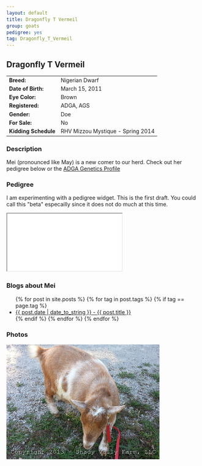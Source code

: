 ```yaml
---
layout: default
title: Dragonfly T Vermeil
group: goats
pedigree: yes
tag: Dragonfly_T_Vermeil
---
```


## Dragonfly T Vermeil
| | |
|:---|:---
|**Breed:**|Nigerian Dwarf
|**Date of Birth:**|March 15, 2011
|**Eye Color:**|Brown
|**Registered:**|ADGA, AGS
|**Gender:**|Doe
|**For Sale:**|No
|**Kidding Schedule**|RHV Mizzou Mystique - Spring 2014

### Description

Mei (pronounced like May) is a new comer to our herd. 
Check out her pedigree below or the [ADGA Genetics Profile](http://www.adgagenetics.org/GoatDetail.aspx?RegNumber=D001547724)

### Pedigree

I am experimenting with a pedigree widget. This is the first draft. You could call this "beta" 
especailly since it does not do much at this time.

<iframe src="/goats/pedigrees/Dragonfly_T_Vermeil.html" marginwidth="0" marginheight="0" scrolling="no"></iframe>

### Blogs about Mei

<ul>
  {% for post in site.posts %}
    {% for tag in post.tags %}
      {% if tag == page.tag %}
        <li>
          <a href="{{ post.url }}">{{ post.date | date_to_string }} - {{ post.title }}</a>
        </li>
      {% endif %}
    {% endfor %}
  {% endfor %}
</ul>

### Photos

<img src="/images/goats/Dragonfly_T_Vermeil/1.jpg" alt="Image of Dragonfly T Vermeil" class="pic"/>

